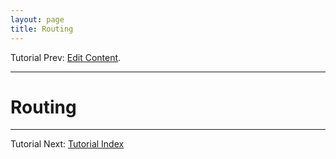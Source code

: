 ```yaml
---
layout: page
title: Routing
---
```

Tutorial Prev:  [Edit Content](EditContent.html).

---- 

# Routing

----

Tutorial Next:  [Tutorial Index](/tutorial.html)
